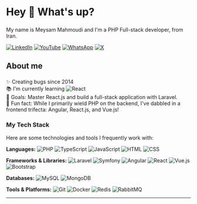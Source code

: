 # Hey 👋 What's up?

###

My name is Meysam Mahmoudi and I'm a PHP Full-stack developer, from Iran.  


[![LinkedIn](https://custom-icon-badges.demolab.com/badge/LinkedIn-0A66C2?logo=linkedin-white&logoColor=fff)](https://www.linkedin.com/in/meysam-biz/)
[![YouTube](https://img.shields.io/badge/YouTube-%23FF0000.svg?logo=YouTube&logoColor=white)](#)  [![WhatsApp](https://img.shields.io/badge/WhatsApp-25D366?logo=whatsapp&logoColor=white)](https://wa.me/989120742465) [![X](https://img.shields.io/badge/X-%23000000.svg?logo=X&logoColor=white)](#)

###

## About me

###


✨ Creating bugs since 2014  
📚 I'm currently learning ![React](https://img.shields.io/badge/React-%2320232a.svg?logo=react&logoColor=%2361DAFB)  
🎯 Goals: Master React.js and build a full-stack application with Laravel.  
🎲 Fun fact:  While I primarily wield PHP on the backend, I've dabbled in a frontend trifecta: Angular, React.js, and Vue.js!

### My Tech Stack

Here are some technologies and tools I frequently work with:

**Languages:**
![PHP](https://img.shields.io/badge/php-%23777BB4.svg?&logo=php&logoColor=white)
![TypeScript](https://img.shields.io/badge/TypeScript-3178C6?logo=typescript&logoColor=fff)
![JavaScript](https://img.shields.io/badge/JavaScript-F7DF1E?logo=javascript&logoColor=000)
![HTML](https://img.shields.io/badge/HTML-%23E34F26.svg?logo=html5&logoColor=white)
![CSS](https://img.shields.io/badge/CSS-639?logo=css&logoColor=fff)


**Frameworks & Libraries:**
![Laravel](https://img.shields.io/badge/Laravel-%23FF2D20.svg?logo=laravel&logoColor=white)
![Symfony](https://img.shields.io/badge/Symfony-black?logo=symfony)
![Angular](https://img.shields.io/badge/Angular-%23DD0031.svg?logo=angular&logoColor=white)
![React](https://img.shields.io/badge/React-%2320232a.svg?logo=react&logoColor=%2361DAFB)
![Vue.js](https://img.shields.io/badge/Vue.js-4FC08D?logo=vuedotjs&logoColor=fff)
![Bootstrap](https://img.shields.io/badge/Bootstrap-7952B3?logo=bootstrap&logoColor=fff)

**Databases:**
![MySQL](https://img.shields.io/badge/MySQL-4479A1?logo=mysql&logoColor=fff)
![MongoDB](https://img.shields.io/badge/MongoDB-%234ea94b.svg?logo=mongodb&logoColor=white)

**Tools & Platforms:**
![Git](https://img.shields.io/badge/Git-F05032?logo=git&logoColor=fff)
![Docker](https://img.shields.io/badge/Docker-2496ED?logo=docker&logoColor=fff)
![Redis](https://img.shields.io/badge/Redis-%23DD0031.svg?logo=redis&logoColor=white)
![RabbitMQ](https://img.shields.io/badge/-rabbitmq-%23FF6600?style=flat&logo=rabbitmq&logoColor=white)



---
